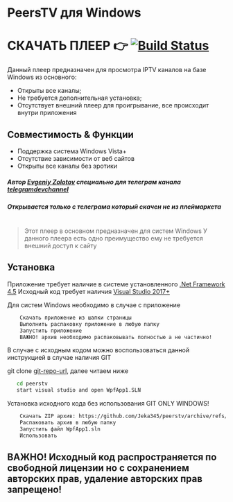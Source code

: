 # PeersTV для Windows
# СКАЧАТЬ ПЛЕЕР 👉 [![Build Status](https://travis-ci.org/joemccann/dillinger.svg?branch=master)][release]

Данный плеер предназначен для просмотра IPTV каналов на базе Windows из основного:
- Открыты все каналы;
- Не требуется дополнительная установка;
- Отсутствует внешний плеер для проигрывание, все происходит внутри приложения
## Совместимость & Функции
- Поддержка система Windows Vista+
- Отсутствие зависимости от веб сайтов
- Открыты все каналы без эротики

##### Автор [Evgeniy Zolotov] специально для телеграм канала [telegramdevchannel]
##### Открывается только с телеграма который скачен не из плеймаркета
#
> Этот плеер в основном предназначен для систем Windows
> У данного плеера есть одно преимущество ему не требуется внешний доступ к сайту

## Установка

Приложение требует наличие в системе установленного [.Net Framework 4.5](https://dotnet.microsoft.com/download/dotnet-framework)
Исходный код требует наличия [Visual Studio 2017+](https://visualstudio.microsoft.com/ru/)

Для систем Windows необходимо в случае с приложение
```sh
    Скачать приложение из шапки страницы
    Выполнить распаковку приложение в любую папку
    Запустить приложение
    ВАЖНО! архив необходимо распаковывать полностью а не частично!
````

В случае с исходным кодом можно воспользоваться данной инструкцией в случае наличия GIT

git clone [git-repo-url], далее читаем ниже

```sh
   cd peerstv
   start visual studio and open WpfApp1.SLN
`````

Установка исходного кода без использования GIT ONLY WINDOWS!

````sh
    Скачать ZIP архив: https://github.com/Jeka345/peerstv/archive/refs/heads/main.zip
    Распаковать архив в любую папку
    Запустить файл WpfApp1.sln
    Использовать
``````
   [git-repo-url]: <https://github.com/Jeka345/peerstv.git>
   [Evgeniy Zolotov]: <https://t.me/SmallVeins>
   [telegramdevchannel]: <https://t.me/devcm_jeka345old>
   [github-source-nogit]: <https://github.com/Jeka345/peerstv>
   [release]: <https://github.com/Jeka345/peerstv/releases/download/1.0.0/PeersTVTest.zip>
   
## ВАЖНО! Исходный код распространяется по свободной лицензии но с сохранением авторских прав, удаление авторских прав запрещено!
